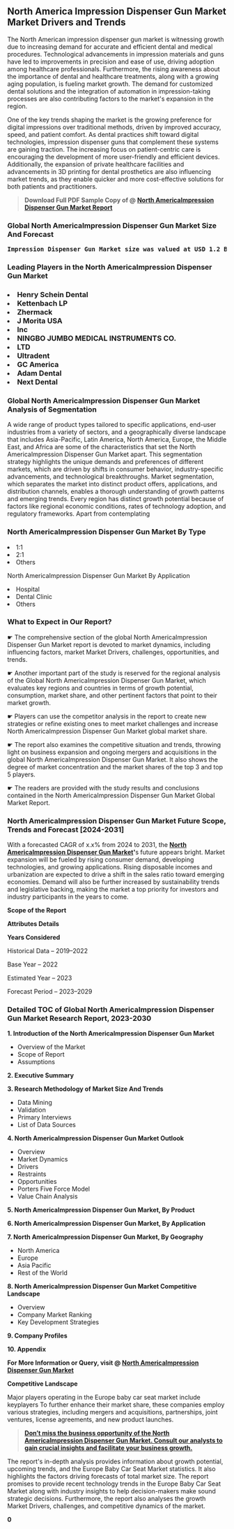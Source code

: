 <p> <h2>North America Impression Dispenser Gun Market Market Drivers and Trends</h2><p>The North American impression dispenser gun market is witnessing growth due to increasing demand for accurate and efficient dental and medical procedures. Technological advancements in impression materials and guns have led to improvements in precision and ease of use, driving adoption among healthcare professionals. Furthermore, the rising awareness about the importance of dental and healthcare treatments, along with a growing aging population, is fueling market growth. The demand for customized dental solutions and the integration of automation in impression-taking processes are also contributing factors to the market's expansion in the region.</p><p>One of the key trends shaping the market is the growing preference for digital impressions over traditional methods, driven by improved accuracy, speed, and patient comfort. As dental practices shift toward digital technologies, impression dispenser guns that complement these systems are gaining traction. The increasing focus on patient-centric care is encouraging the development of more user-friendly and efficient devices. Additionally, the expansion of private healthcare facilities and advancements in 3D printing for dental prosthetics are also influencing market trends, as they enable quicker and more cost-effective solutions for both patients and practitioners.</p></p><blockquote id="" class=""><strong>Download Full PDF Sample Copy of @&nbsp;<a href="https://www.verifiedmarketreports.com/download-sample/?rid=487522&utm_source=GitHub-Jan&utm_medium=281" target="_blank">North AmericaImpression Dispenser Gun Market Report</a>&nbsp;&nbsp;</strong></blockquote><h3 id="" class=""><strong>Global&nbsp;North AmericaImpression Dispenser Gun Market Size And Forecast</strong></h3><pre class="reader-text-block__code-block"><strong>Impression Dispenser Gun Market size was valued at USD 1.2 Billion in 2022 and is projected to reach USD 2.5 Billion by 2030, growing at a CAGR of 10.4% from 2024 to 2030.</strong></pre><h3 id="" class="">Leading Players in the&nbsp;North AmericaImpression Dispenser Gun Market</h3><h3 class=""></Li><Li>Henry Schein Dental</Li><Li> Kettenbach LP</Li><Li> Zhermack</Li><Li> J Morita USA</Li><Li> Inc</Li><Li> NINGBO JUMBO MEDICAL INSTRUMENTS CO.</Li><Li>LTD</Li><Li> Ultradent</Li><Li> GC America</Li><Li> Adam Dental</Li><Li> Next Dental</h3><h3 id="" class="">Global&nbsp;North AmericaImpression Dispenser Gun Market Analysis of Segmentation</h3><p id="" class="">A wide range of product types tailored to specific applications, end-user industries from a variety of sectors, and a geographically diverse landscape that includes Asia-Pacific, Latin America, North America, Europe, the Middle East, and Africa are some of the characteristics that set the North AmericaImpression Dispenser Gun Market apart. This segmentation strategy highlights the unique demands and preferences of different markets, which are driven by shifts in consumer behavior, industry-specific advancements, and technological breakthroughs. Market segmentation, which separates the market into distinct product offers, applications, and distribution channels, enables a thorough understanding of growth patterns and emerging trends. Every region has distinct growth potential because of factors like regional economic conditions, rates of technology adoption, and regulatory frameworks. Apart from contemplating</p><h3 id="" class="">North AmericaImpression Dispenser Gun Market&nbsp;By Type</h3><p></Li><Li>1:1</Li><Li> 2:1</Li><Li> Others</p><div class="" data-test-id=""><p>North AmericaImpression Dispenser Gun Market&nbsp;By Application</p></div><p class=""></Li><Li>Hospital</Li><Li> Dental Clinic</Li><Li> Others</p><div class="" data-test-id=""><h3><span class="">What to Expect in Our Report?</span></h3></div><div class="" data-test-id=""><p><span class="">☛ The comprehensive section of the global North AmericaImpression Dispenser Gun Market report is devoted to market dynamics, including influencing factors, market Market Drivers, challenges, opportunities, and trends.</span></p></div><div class="" data-test-id=""><p><span class="">☛ Another important part of the study is reserved for the regional analysis of the Global North AmericaImpression Dispenser Gun Market, which evaluates key regions and countries in terms of growth potential, consumption, market share, and other pertinent factors that point to their market growth.</span></p></div><div class="" data-test-id=""><p><span class="">☛ Players can use the competitor analysis in the report to create new strategies or refine existing ones to meet market challenges and increase North AmericaImpression Dispenser Gun Market global market share.</span></p></div><div class="" data-test-id=""><p><span class="">☛ The report also examines the competitive situation and trends, throwing light on business expansion and ongoing mergers and acquisitions in the global North AmericaImpression Dispenser Gun Market. It also shows the degree of market concentration and the market shares of the top 3 and top 5 players.</span></p></div><div class="" data-test-id=""><p><span class="">☛ The readers are provided with the study results and conclusions contained in the North AmericaImpression Dispenser Gun Market Global Market Report.</span></p></div><div class="" data-test-id=""><h3><span class="">North AmericaImpression Dispenser Gun Market Future Scope, Trends and Forecast [2024-2031]</span></h3></div><div class="" data-test-id=""><p><span class="">With a forecasted CAGR of x.x% from 2024 to 2031, the <strong><a href="https://www.verifiedmarketreports.com/download-sample/?rid=487522&utm_source=GitHub-Jan&utm_medium=281" target="_blank">North AmericaImpression Dispenser Gun Market</a>'</strong>s future appears bright. Market expansion will be fueled by rising consumer demand, developing technologies, and growing applications. Rising disposable incomes and urbanization are expected to drive a shift in the sales ratio toward emerging economies. Demand will also be further increased by sustainability trends and legislative backing, making the market a top priority for investors and industry participants in the years to come.</span></p><p id="ember66" class="ember-view reader-text-block__paragraph"><strong>Scope of the Report</strong></p><p id="ember67" class="ember-view reader-text-block__paragraph"><strong>Attributes Details</strong></p><p id="ember68" class="ember-view reader-text-block__paragraph"><strong>Years Considered</strong></p><p id="ember69" class="ember-view reader-text-block__paragraph">Historical Data &ndash; 2019&ndash;2022</p><p id="ember70" class="ember-view reader-text-block__paragraph">Base Year &ndash; 2022</p><p id="ember71" class="ember-view reader-text-block__paragraph">Estimated Year &ndash; 2023</p><p id="ember72" class="ember-view reader-text-block__paragraph">Forecast Period &ndash; 2023&ndash;2029</p></div><h3 id="" class="">Detailed TOC of Global North AmericaImpression Dispenser Gun Market Research Report, 2023-2030</h3><p id="" class=""><strong>1. Introduction of the North AmericaImpression Dispenser Gun Market</strong></p><ul><li>Overview of the Market</li><li>Scope of Report</li><li>Assumptions</li></ul><p id="" class=""><strong>2. Executive Summary</strong></p><p id="" class=""><strong>3. Research Methodology of Market Size And Trends</strong></p><ul><li>Data Mining</li><li>Validation</li><li>Primary Interviews</li><li>List of Data Sources</li></ul><p id="" class=""><strong>4. North AmericaImpression Dispenser Gun Market Outlook</strong></p><ul><li>Overview</li><li>Market Dynamics</li><li>Drivers</li><li>Restraints</li><li>Opportunities</li><li>Porters Five Force Model</li><li>Value Chain Analysis</li></ul><p id="" class=""><strong>5. North AmericaImpression Dispenser Gun Market, By Product</strong></p><p id="" class=""><strong>6. North AmericaImpression Dispenser Gun Market, By Application</strong></p><p id="" class=""><strong>7. North AmericaImpression Dispenser Gun Market, By Geography</strong></p><ul><li>North America</li><li>Europe</li><li>Asia Pacific</li><li>Rest of the World</li></ul><p id="" class=""><strong>8. North AmericaImpression Dispenser Gun Market Competitive Landscape</strong></p><ul><li>Overview</li><li>Company Market Ranking</li><li>Key Development Strategies</li></ul><p id="" class=""><strong>9. Company Profiles</strong></p><p id="" class=""><strong>10. Appendix</strong></p><p><strong>For More Information or Query, visit&nbsp;@ <a href="https://www.verifiedmarketreports.com/product/impression-dispenser-gun-market/" target="_blank">North AmericaImpression Dispenser Gun Market</a></strong></p><p id="ember61" class="ember-view reader-text-block__paragraph"><strong>Competitive Landscape</strong></p><p id="ember62" class="ember-view reader-text-block__paragraph">Major players operating in the Europe baby car seat market include keyplayers To further enhance their market share, these companies employ various strategies, including mergers and acquisitions, partnerships, joint ventures, license agreements, and new product launches.</p><blockquote id="ember63" class="ember-view reader-text-block__blockquote"><strong><a href="https://www.verifiedmarketreports.com/download-sample/?rid=487522&utm_source=GitHub-Jan&utm_medium=281" target="_blank">Don&rsquo;t miss the business opportunity of the North AmericaImpression Dispenser Gun Market. Consult our analysts to gain crucial insights and facilitate your business growth.</a></strong></blockquote><p id="ember64" class="ember-view reader-text-block__paragraph">The report's in-depth analysis provides information about growth potential, upcoming trends, and the Europe Baby Car Seat Market statistics. It also highlights the factors driving forecasts of total market size. The report promises to provide recent technology trends in the Europe Baby Car Seat Market along with industry insights to help decision-makers make sound strategic decisions. Furthermore, the report also analyses the growth Market Drivers, challenges, and competitive dynamics of the market.</p><p class="ember-view reader-text-block__paragraph"><strong>0</strong></p>
